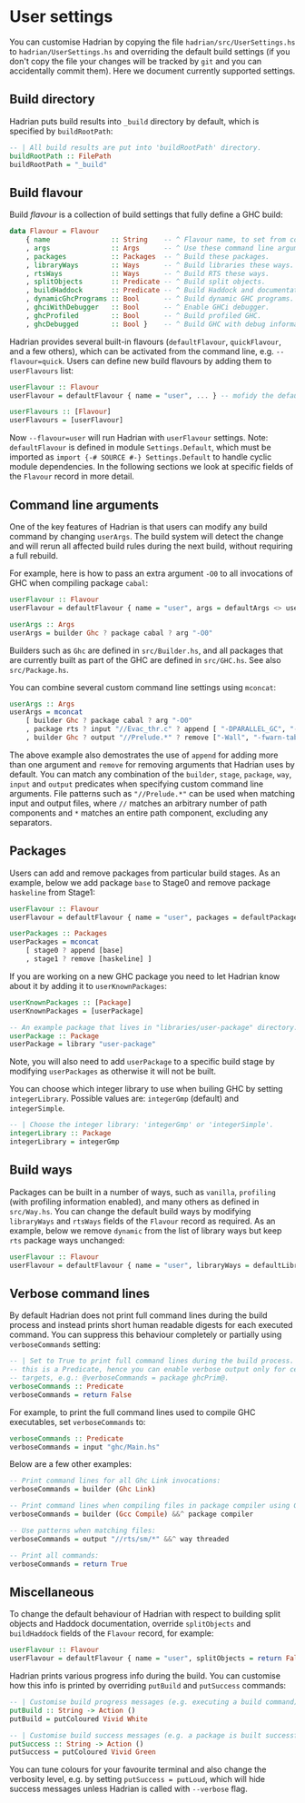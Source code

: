 # User settings

You can customise Hadrian by copying the file `hadrian/src/UserSettings.hs` to
`hadrian/UserSettings.hs` and overriding the default build settings (if you don't
copy the file your changes will be tracked by `git` and you can accidentally commit
them). Here we document currently supported settings.

## Build directory

Hadrian puts build results into `_build` directory by default, which is
specified by `buildRootPath`:
```haskell
-- | All build results are put into 'buildRootPath' directory.
buildRootPath :: FilePath
buildRootPath = "_build"
```

## Build flavour

Build _flavour_ is a collection of build settings that fully define a GHC build:
```haskell
data Flavour = Flavour
    { name               :: String    -- ^ Flavour name, to set from command line.
    , args               :: Args      -- ^ Use these command line arguments.
    , packages           :: Packages  -- ^ Build these packages.
    , libraryWays        :: Ways      -- ^ Build libraries these ways.
    , rtsWays            :: Ways      -- ^ Build RTS these ways.
    , splitObjects       :: Predicate -- ^ Build split objects.
    , buildHaddock       :: Predicate -- ^ Build Haddock and documentation.
    , dynamicGhcPrograms :: Bool      -- ^ Build dynamic GHC programs.
    , ghciWithDebugger   :: Bool      -- ^ Enable GHCi debugger.
    , ghcProfiled        :: Bool      -- ^ Build profiled GHC.
    , ghcDebugged        :: Bool }    -- ^ Build GHC with debug information.
```
Hadrian provides several built-in flavours (`defaultFlavour`, `quickFlavour`, and
a few others), which can be activated from the command line, e.g. `--flavour=quick`.
Users can define new build flavours by adding them to `userFlavours` list:
```haskell
userFlavour :: Flavour
userFlavour = defaultFlavour { name = "user", ... } -- mofidy the default flavour

userFlavours :: [Flavour]
userFlavours = [userFlavour]
```
Now `--flavour=user` will run Hadrian with `userFlavour` settings. Note:
`defaultFlavour` is defined in module `Settings.Default`, which must be
imported as `import {-# SOURCE #-} Settings.Default` to handle cyclic
module dependencies. In the following sections we look at specific fields of
the `Flavour` record in more detail.

## Command line arguments

One of the key features of Hadrian is that users can modify any build command by
changing `userArgs`. The build system will detect the change and will rerun all
affected build rules during the next build, without requiring a full rebuild.

For example, here is how to pass an extra argument `-O0` to all invocations of
GHC when compiling package `cabal`:
```haskell
userFlavour :: Flavour
userFlavour = defaultFlavour { name = "user", args = defaultArgs <> userArgs }

userArgs :: Args
userArgs = builder Ghc ? package cabal ? arg "-O0"
```
Builders such as `Ghc` are defined in `src/Builder.hs`, and all packages that
are currently built as part of the GHC are defined in `src/GHC.hs`. See also
`src/Package.hs`.

You can combine several custom command line settings using `mconcat`:
```haskell
userArgs :: Args
userArgs = mconcat
    [ builder Ghc ? package cabal ? arg "-O0"
    , package rts ? input "//Evac_thr.c" ? append [ "-DPARALLEL_GC", "-Irts/sm" ]
    , builder Ghc ? output "//Prelude.*" ? remove ["-Wall", "-fwarn-tabs"] ]
```
The above example also demostrates the use of `append` for adding more than one
argument and `remove` for removing arguments that Hadrian uses by default. You
can match any combination of the `builder`, `stage`, `package`, `way`, `input`
and `output` predicates when specifying custom command line arguments. File
patterns such as `"//Prelude.*"` can be used when matching input and output files,
where `//` matches an arbitrary number of path components and `*` matches an entire
path component, excluding any separators.

## Packages

Users can add and remove packages from particular build stages. As an example,
below we add package `base` to Stage0 and remove package `haskeline` from Stage1:
```haskell
userFlavour :: Flavour
userFlavour = defaultFlavour { name = "user", packages = defaultPackages <> userPackages }

userPackages :: Packages
userPackages = mconcat
    [ stage0 ? append [base]
    , stage1 ? remove [haskeline] ]
```
If you are working on a new GHC package you need to let Hadrian know about it
by adding it to `userKnownPackages`:
```haskell
userKnownPackages :: [Package]
userKnownPackages = [userPackage]

-- An example package that lives in "libraries/user-package" directory.
userPackage :: Package
userPackage = library "user-package"
```
Note, you will also need to add `userPackage` to a specific build stage by modifying
`userPackages` as otherwise it will not be built.

You can choose which integer library to use when builing GHC by setting
`integerLibrary`. Possible values are: `integerGmp` (default) and `integerSimple`.
```haskell
-- | Choose the integer library: 'integerGmp' or 'integerSimple'.
integerLibrary :: Package
integerLibrary = integerGmp
```
## Build ways

Packages can be built in a number of ways, such as `vanilla`, `profiling` (with
profiling information enabled), and many others as defined in `src/Way.hs`. You
can change the default build ways by modifying `libraryWays` and `rtsWays` fields
of the `Flavour` record as required. As an example, below we remove `dynamic`
from the list of library ways but keep `rts` package ways unchanged:
```haskell
userFlavour :: Flavour
userFlavour = defaultFlavour { name = "user", libraryWays = defaultLibraryWays <> remove [dynamic] }
```

## Verbose command lines

By default Hadrian does not print full command lines during the build process
and instead prints short human readable digests for each executed command. You
can suppress this behaviour completely or partially using `verboseCommands` setting:
```haskell
-- | Set to True to print full command lines during the build process. Note,
-- this is a Predicate, hence you can enable verbose output only for certain
-- targets, e.g.: @verboseCommands = package ghcPrim@.
verboseCommands :: Predicate
verboseCommands = return False
```
For example, to print the full command lines used to compile GHC executables,
set `verboseCommands` to:
```haskell
verboseCommands :: Predicate
verboseCommands = input "ghc/Main.hs"
```
Below are a few other examples:
```haskell
-- Print command lines for all Ghc Link invocations:
verboseCommands = builder (Ghc Link)

-- Print command lines when compiling files in package compiler using Gcc:
verboseCommands = builder (Gcc Compile) &&^ package compiler

-- Use patterns when matching files:
verboseCommands = output "//rts/sm/*" &&^ way threaded

-- Print all commands:
verboseCommands = return True
```

## Miscellaneous

To change the default behaviour of Hadrian with respect to building split
objects and Haddock documentation, override `splitObjects` and `buildHaddock`
fields of the `Flavour` record, for example:
```haskell
userFlavour :: Flavour
userFlavour = defaultFlavour { name = "user", splitObjects = return False, buildHaddock = return True }
```

Hadrian prints various progress info during the build. You can customise how this
info is printed by overriding `putBuild` and `putSuccess` commands:

```haskell
-- | Customise build progress messages (e.g. executing a build command).
putBuild :: String -> Action ()
putBuild = putColoured Vivid White

-- | Customise build success messages (e.g. a package is built successfully).
putSuccess :: String -> Action ()
putSuccess = putColoured Vivid Green
```

You can tune colours for your favourite terminal and also change the verbosity
level, e.g. by setting `putSuccess = putLoud`, which will hide success messages
unless Hadrian is called with `--verbose` flag.
